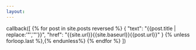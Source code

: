 ```yaml
---
layout:
---
```

callback([
{% for post in site.posts reversed %}
  {
    "text": "{{post.title | replace:'"','\"'}}",
    "href": "{{site.url}}{{site.baseurl}}{{post.url}}"
  } {% unless forloop.last %},{% endunless%}
{% endfor %}
])
